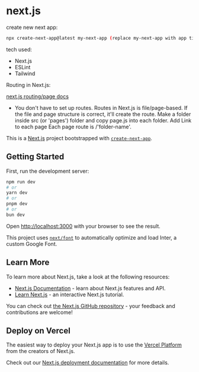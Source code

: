 # next.js

create new next app:

```bash
npx create-next-app@latest my-next-app (replace my-next-app with app title)
```

tech used:

- Next.js
- ESLint
- Tailwind

Routing in Next.js:

[next.js routing/page docs](https://nextjs.org/docs/app/building-your-application/routing/pages)

- You don't have to set up routes. Routes in Next.js is file/page-based. If the file and page structure is correct, it'll create the route. Make a folder inside src (or 'pages') folder and copy page.js into each folder. Add Link to each page 
Each page route is /'folder-name'. 




This is a [Next.js](https://nextjs.org/) project bootstrapped with [`create-next-app`](https://github.com/vercel/next.js/tree/canary/packages/create-next-app).

## Getting Started

First, run the development server:

```bash
npm run dev
# or
yarn dev
# or
pnpm dev
# or
bun dev
```

Open [http://localhost:3000](http://localhost:3000) with your browser to see the result.

This project uses [`next/font`](https://nextjs.org/docs/basic-features/font-optimization) to automatically optimize and load Inter, a custom Google Font.

## Learn More

To learn more about Next.js, take a look at the following resources:

- [Next.js Documentation](https://nextjs.org/docs) - learn about Next.js features and API.
- [Learn Next.js](https://nextjs.org/learn) - an interactive Next.js tutorial.

You can check out [the Next.js GitHub repository](https://github.com/vercel/next.js/) - your feedback and contributions are welcome!

## Deploy on Vercel

The easiest way to deploy your Next.js app is to use the [Vercel Platform](https://vercel.com/new?utm_medium=default-template&filter=next.js&utm_source=create-next-app&utm_campaign=create-next-app-readme) from the creators of Next.js.

Check out our [Next.js deployment documentation](https://nextjs.org/docs/deployment) for more details.
